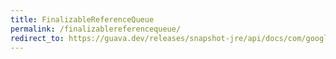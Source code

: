 ```yaml
---
title: FinalizableReferenceQueue
permalink: /finalizablereferencequeue/
redirect_to: https://guava.dev/releases/snapshot-jre/api/docs/com/google/common/base/FinalizableReferenceQueue.html
---
```

